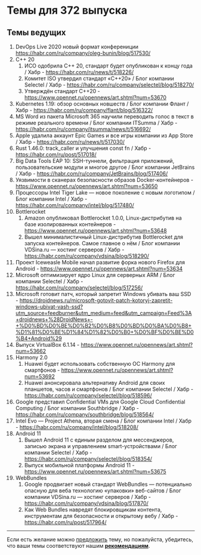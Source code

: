 # Темы для 372 выпуска

## Темы ведущих

1. DevOps Live 2020 новый формат конферениции https://habr.com/ru/company/oleg-bunin/blog/517530/
1. С++ 20
    1. ИСО одобрила С++ 20, стандарт будет опубликован к концу года / Хабр - https://habr.com/ru/news/t/518226/
    1. Комитет ISO утвердил стандарт «C++20» / Блог компании Selectel / Хабр - https://habr.com/ru/company/selectel/blog/518270/
    1. Утверждён стандарт C++20 - https://www.opennet.ru/opennews/art.shtml?num=53670
1. Kubernetes 1.19: обзор основных новшеств / Блог компании Флант / Хабр - https://habr.com/ru/company/flant/blog/516322/
1. MS Word из пакета Microsoft 365 научили переводить голос в текст в режиме реального времени / Блог компании ITSumma / Хабр - https://habr.com/ru/company/itsumma/news/t/516692/
1. Apple удалила аккаунт Epic Games и все игры компании из App Store / Хабр - https://habr.com/ru/news/t/517030/
1. Rust 1.46.0: track_caller и улучшения const fn / Хабр - https://habr.com/ru/post/517018/
1. Big Data Tools EAP 10: SSH-туннели, фильтрация приложений, пользовательские модули и многое другое / Блог компании JetBrains / Хабр - https://habr.com/ru/company/JetBrains/blog/517406/
1. Уязвимости в сканерах безопасности образов Docker-контейнеров - https://www.opennet.ru/opennews/art.shtml?num=53650
1. Процессоры Intel Tiger Lake — новое поколение с новым логотипом / Блог компании Intel / Хабр - https://habr.com/ru/company/intel/blog/517480/
1. Bottlerocket
    1. Amazon опубликовал Bottlerocket 1.0.0, Linux-дистрибутив на базе изолированных контейнеров - https://www.opennet.ru/opennews/art.shtml?num=53648
    1. Вышел минималистичный Linux-дистрибутив Bottlerocket для запуска контейнеров. Самое главное о нём / Блог компании VDSina.ru — хостинг серверов / Хабр - https://habr.com/ru/company/vdsina/blog/518290/
1. Проект Iceweasle Mobile начал развитие форка нового Firefox для Android - https://www.opennet.ru/opennews/art.shtml?num=53634
1. Microsoft оптимизирует ядро Linux для серверных ARM / Блог компании Selectel / Хабр - https://habr.com/ru/company/selectel/blog/517256/
1. Microsoft готовит патч, который запретит Windows убивать ваш SSD - https://droidnews.ru/microsoft-gotovit-patch-kotoryj-zapretit-windows-ubivat-vash-ssd?utm_source=feedburner&utm_medium=feed&utm_campaign=Feed%3A+droidnews+%28DroidNews+-+%D0%BD%D0%BE%D0%B2%D0%B8%D0%BD%D0%BA%D0%B8+%D1%81%D0%BE%D1%84%D1%82%D0%B0+%D0%BF%D0%BE%D0%B4+Android%29
1. Выпуск VirtualBox 6.1.14 - https://www.opennet.ru/opennews/art.shtml?num=53662
1. Harmony 2.0
    1. Huawei будет использовать собственную ОС Harmony для смартфонов - https://www.opennet.ru/opennews/art.shtml?num=53692
    1. Huawei анонсировала альтернативу Android для своих планшетов, часов и смартфонов / Блог компании Selectel / Хабр - https://habr.com/ru/company/selectel/blog/518596/
1. Google представил Confidential VMs для Google Cloud Confidential Computing / Блог компании Southbridge / Хабр - https://habr.com/ru/company/southbridge/blog/518564/
1. Intel Evo — Project Athena, вторая смена / Блог компании Intel / Хабр - https://habr.com/ru/company/intel/blog/518208/
1. Android 11
    1. Вышел Android 11 с единым разделом для мессенджеров, записью экрана и управлением smart-устройствами / Блог компании Selectel / Хабр - https://habr.com/ru/company/selectel/blog/518354/
    1. Выпуск мобильной платформы Android 11 - https://www.opennet.ru/opennews/art.shtml?num=53675
1. WebBundles
    1. Google продвигает новый стандарт WebBundles — потенциально опасную для веба технологию «упаковки» веб-сайтов / Блог компании VDSina.ru — хостинг серверов / Хабр - https://habr.com/ru/company/vdsina/blog/517870/
    1. Как Web Bundles навредят блокировщикам контента, инструментам для безопасности и открытому вебу / Хабр - https://habr.com/ru/post/517964/

---

Если есть желание можно [предложить](themes_from_listeners.md) тему, но пожалуйста, убедитесь, что ваши темы соответствуют нашим **[рекомендациям](Recommendations_for_the_proposed_topics.md)**.
